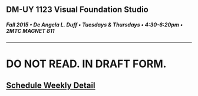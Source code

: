 ## DM-UY 1123 Visual Foundation Studio
##### Fall 2015 • De Angela L. Duff • Tuesdays & Thursdays • 4:30-6:20pm • 2MTC MAGNET 811 
---

# DO NOT READ. IN DRAFT FORM.
## [Schedule Weekly Detail](dm1123_schedule_overview.md)

